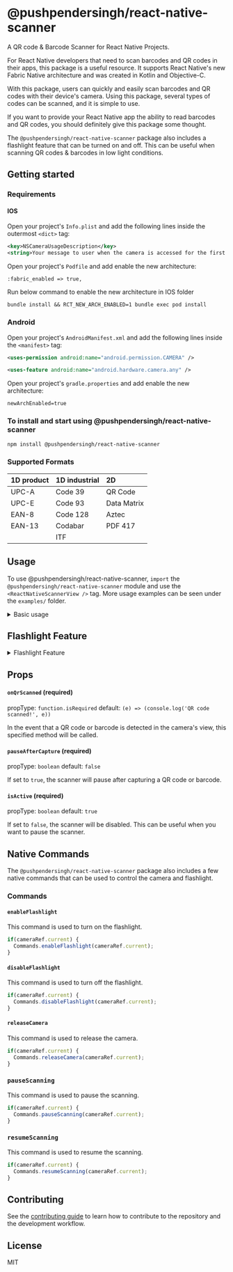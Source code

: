 # @pushpendersingh/react-native-scanner

A QR code & Barcode Scanner for React Native Projects.

For React Native developers that need to scan barcodes and QR codes in their apps, this package is a useful resource. It supports React Native's new Fabric Native architecture and was created in Kotlin and Objective-C.

With this package, users can quickly and easily scan barcodes and QR codes with their device's camera. Using this package, several types of codes can be scanned, and it is simple to use.

If you want to provide your React Native app the ability to read barcodes and QR codes, you should definitely give this package some thought.

The `@pushpendersingh/react-native-scanner` package also includes a flashlight feature that can be turned on and off. This can be useful when scanning QR codes & barcodes in low light conditions.

## Getting started

### Requirements

#### IOS

Open your project's `Info.plist` and add the following lines inside the outermost `<dict>` tag:

```xml
<key>NSCameraUsageDescription</key>
<string>Your message to user when the camera is accessed for the first time</string>
```

Open your project's `Podfile` and add enable the new architecture:

```
:fabric_enabled => true,
```

Run below command to enable the new architecture in IOS folder

```
bundle install && RCT_NEW_ARCH_ENABLED=1 bundle exec pod install
```

### Android

Open your project's `AndroidManifest.xml` and add the following lines inside the `<manifest>` tag:

```xml
<uses-permission android:name="android.permission.CAMERA" />

<uses-feature android:name="android.hardware.camera.any" />
```

Open your project's `gradle.properties` and add enable the new architecture:

```
newArchEnabled=true
```

### To install and start using @pushpendersingh/react-native-scanner

```sh
npm install @pushpendersingh/react-native-scanner
```

### Supported Formats

| 1D product            | 1D industrial | 2D             |
|:----------------------|:--------------|:---------------|
| UPC-A                 | Code 39       | QR Code        |
| UPC-E                 | Code 93       | Data Matrix    |
| EAN-8                 | Code 128      | Aztec          |
| EAN-13                | Codabar       | PDF 417        |
|                       | ITF           |                |

## Usage

To use @pushpendersingh/react-native-scanner, `import` the `@pushpendersingh/react-native-scanner` module and use the `<ReactNativeScannerView />` tag. More usage examples can be seen under the `examples/` folder.

<details>
  <summary>Basic usage</summary>

Here is an example of basic usage:

```js
import React, {useEffect, useRef, useState} from 'react';
import {
  Alert,
  Platform,
  Text,
  SafeAreaView,
  Button,
  View,
  StyleSheet,
} from 'react-native';

import {
  request,
  PERMISSIONS,
  openSettings,
  RESULTS,
} from 'react-native-permissions'; // For camera permission
import {
  Commands,
  ReactNativeScannerView,
} from '@pushpendersingh/react-native-scanner';

export default function App() {
  const scannerRef = useRef(null);
  const [isCameraPermissionGranted, setIsCameraPermissionGranted] =
    useState(false);
  const [isActive, setIsActive] = useState(true);
  const [scannedData, setScannedData] = useState(null);

  useEffect(() => {
    checkCameraPermission();
  }, []);

  const handleBarcodeScanned = event => {
    const {data, bounds, type} = event?.nativeEvent;
    setScannedData({data, bounds, type});
    console.log('Barcode scanned:', data, bounds, type);
  };

  // Pause the camera after barcode / QR code is scanned
  const pauseScanning = () => {
    if (scannerRef?.current) {
      Commands.pauseScanning(scannerRef?.current);
      console.log('Camera preview paused');
    }
  };

  // Resume the camera after barcode / QR code is scanned
  const resumeScanning = () => {
    if (scannerRef?.current) {
      Commands.resumeScanning(scannerRef?.current);
      console.log('Camera preview resumed');
    }
  };

  const checkCameraPermission = async () => {
    request(
      Platform.OS === 'ios'
        ? PERMISSIONS.IOS.CAMERA
        : PERMISSIONS.ANDROID.CAMERA,
    ).then(async (result: any) => {
      switch (result) {
        case RESULTS.UNAVAILABLE:
          // console.log('This feature is not available (on this device / in this context)');
          break;
        case RESULTS.DENIED:
          Alert.alert(
            'Permission Denied',
            'You need to grant camera permission first',
          );
          openSettings();
          break;
        case RESULTS.GRANTED:
          setIsCameraPermissionGranted(true);
          break;
        case RESULTS.BLOCKED:
          Alert.alert(
            'Permission Blocked',
            'You need to grant camera permission first',
          );
          openSettings();
          break;
      }
    });
  };

  if (isCameraPermissionGranted) {
    return (
      <SafeAreaView style={{flex: 1}}>
        {isActive && (
          <ReactNativeScannerView
            ref={scannerRef}
            style={styles.scanner}
            onQrScanned={handleBarcodeScanned}
            pauseAfterCapture={false} // Pause the scanner after barcode / QR code is scanned
            isActive={isActive} // Start / stop the scanner using this prop
          />
        )}

        <View style={styles.controls}>
          <Button title="Pause Scanning" onPress={pauseScanning} />
          <Button title="Resume Scanning" onPress={resumeScanning} />
          <Button title="Stop Scanner" onPress={() => setIsActive(false)} />
          <Button title="Restart Scanner" onPress={() => setIsActive(true)} />
        </View>

        {scannedData && (
          <View style={styles.result}>
            <Text style={styles.resultText}>
              Scanned Data: {scannedData?.data}
            </Text>
            <Text style={styles.resultText}>Type: {scannedData?.type}</Text>
            <Text style={styles.resultText}>
              Bounds: {JSON.stringify(scannedData?.bounds)}
            </Text>
          </View>
        )}
      </SafeAreaView>
    );
  } else {
    return (
      <Text style={{fontSize: 30, color: 'red'}}>
        You need to grant camera permission first
      </Text>
    );
  }
}

const styles = StyleSheet.create({
  container: {
    flex: 1,
    padding: 16,
    backgroundColor: '#fff',
  },
  scanner: {
    flex: 1,
  },
  controls: {
    flexDirection: 'row',
    justifyContent: 'space-around',
    marginVertical: 10,
    flexWrap: 'wrap',
    gap: 8,
    marginHorizontal: 10,
  },
  result: {
    marginTop: 16,
    padding: 16,
    backgroundColor: '#f9f9f9',
    borderRadius: 8,
  },
  resultText: {
    fontSize: 16,
    marginVertical: 4,
  },
});
```

</details>

## Flashlight Feature

<details>
  <summary>Flashlight Feature</summary>

  To use the flashlight feature, add the following code to your project:

```jsx
import React, {useEffect, useRef, useState} from 'react';
import {
  Alert,
  Platform,
  useWindowDimensions,
  Text,
  SafeAreaView,
  TouchableOpacity,
} from 'react-native';

import {
  request,
  PERMISSIONS,
  openSettings,
  RESULTS,
} from 'react-native-permissions';
import {
  ReactNativeScannerView,
  Commands,
} from '@pushpendersingh/react-native-scanner';

export default function App() {
  const {height, width} = useWindowDimensions();
  const [isCameraPermissionGranted, setIsCameraPermissionGranted] =
    useState(false);
  const cameraRef = useRef(null);

  useEffect(() => {
    checkCameraPermission();

    return () => {
      if(cameraRef.current) {
        Commands.releaseCamera(cameraRef.current);
      }
    };
  }, []);

  const enableFlashlight = () => {
    Commands.enableFlashlight(cameraRef.current);
  };

  const disableFlashlight = () => {
    Commands.disableFlashlight(cameraRef.current);
  };

  const checkCameraPermission = async () => {
    request(
      Platform.OS === 'ios'
        ? PERMISSIONS.IOS.CAMERA
        : PERMISSIONS.ANDROID.CAMERA,
    ).then(async (result: any) => {
      switch (result) {
        case RESULTS.UNAVAILABLE:
          break;
        case RESULTS.DENIED:
          Alert.alert(
            'Permission Denied',
            'You need to grant camera permission first',
          );
          openSettings();
          break;
        case RESULTS.GRANTED:
          setIsCameraPermissionGranted(true);
          break;
        case RESULTS.BLOCKED:
          Alert.alert(
            'Permission Blocked',
            'You need to grant camera permission first',
          );
          openSettings();
          break;
      }
    });
  };

  if (isCameraPermissionGranted) {
    return (
      <SafeAreaView style={{flex: 1}}>
        <ReactNativeScannerView
          ref={ref => (cameraRef.current = ref)}
          style={{height, width}}
          onQrScanned={(value: any) => {
            console.log(value.nativeEvent);
          }}
        />

        <TouchableOpacity
          style={{
            position: 'absolute',
            bottom: 20,
            left: 20,
            padding: 10,
            backgroundColor: 'blue',
            borderRadius: 10,
          }}
          onPress={enableFlashlight}>
          <Text>Turn ON</Text>
        </TouchableOpacity>

        <TouchableOpacity
          style={{
            position: 'absolute',
            bottom: 20,
            right: 20,
            padding: 10,
            backgroundColor: 'blue',
            borderRadius: 10,
          }}
          onPress={disableFlashlight}>
          <Text>Turn OFF</Text>
        </TouchableOpacity>
      </SafeAreaView>
    );
  } else {
    return (
      <Text style={{fontSize: 30, color: 'red'}}>
        You need to grant camera permission first
      </Text>
    );
  }
}
```

</details>

## Props

#### `onQrScanned` (required)

propType: `function.isRequired`
default: `(e) => (console.log('QR code scanned!', e))`

In the event that a QR code or barcode is detected in the camera's view, this specified method will be called.

#### `pauseAfterCapture` (required)
propType: `boolean`
default: `false`

If set to `true`, the scanner will pause after capturing a QR code or barcode.

#### `isActive` (required)
propType: `boolean`
default: `true`

If set to `false`, the scanner will be disabled. This can be useful when you want to pause the scanner.

## Native Commands

The `@pushpendersingh/react-native-scanner` package also includes a few native commands that can be used to control the camera and flashlight.

### Commands

#### `enableFlashlight`

This command is used to turn on the flashlight.
```js
if(cameraRef.current) {
  Commands.enableFlashlight(cameraRef.current);
}
```

#### `disableFlashlight`

This command is used to turn off the flashlight.
```js
if(cameraRef.current) {
  Commands.disableFlashlight(cameraRef.current);
}
```

#### `releaseCamera`

This command is used to release the camera.

```js
if(cameraRef.current) {
  Commands.releaseCamera(cameraRef.current);
}
```

### `pauseScanning`

This command is used to pause the scanning.

```js
if(cameraRef.current) {
  Commands.pauseScanning(cameraRef.current);
}
```

### `resumeScanning`

This command is used to resume the scanning.

```js
if(cameraRef.current) {
  Commands.resumeScanning(cameraRef.current);
}
```

## Contributing

See the [contributing guide](CONTRIBUTING.md) to learn how to contribute to the repository and the development workflow.

## License

MIT
